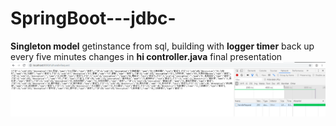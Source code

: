 # SpringBoot---jdbc-
**Singleton model** getinstance from sql, building with **logger timer**
back up every five minutes changes in **hi controller.java**
final presentation
![](https://github.com/Lyonsupernova/SpringBoot---jdbc-/blob/master/final.png?raw=true)
